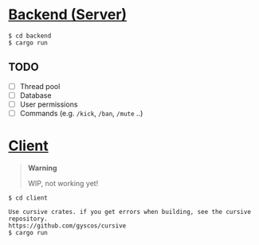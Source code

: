 # [Backend (Server)](./backend)

```console
$ cd backend
$ cargo run
```

## TODO

* [ ] Thread pool
* [ ] Database
* [ ] User permissions
* [ ] Commands (e.g. `/kick`, `/ban`, `/mute` ..)

# [Client](./client)

> **Warning**
> 
> WIP, not working yet!

```console
$ cd client

Use cursive crates. if you get errors when building, see the cursive repository.
https://github.com/gyscos/cursive
$ cargo run
```
